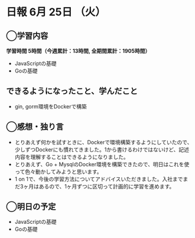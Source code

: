 # 日報  6月 25日 （火）

## ◯学習内容

**学習時間  5時間（今週累計：13時間, 全期間累計：1905時間）**

- JavaScriptの基礎
- Goの基礎

## できるようになったこと、学んだこと

- gin, gorm環境をDockerで構築

## ◯感想・独り言

- とりあえず何かを試すときに、Dockerで環境構築するようにしていたので、少しずつDockerにも慣れてきました。1から書けるわけではないけど、記述内容を理解することはできるようになりました。
- とりあえず、Go + MysqlのDocker環境を構築できたので、明日はこれを使って色々動かしてみようと思います。
- 1 on 1で、今後の学習方法についてアドバイスいただきました。入社までまだ3ヶ月はあるので、1ヶ月ずつに区切って計画的に学習を進めます。

## ◯明日の予定

- JavaScriptの基礎
- Goの基礎
